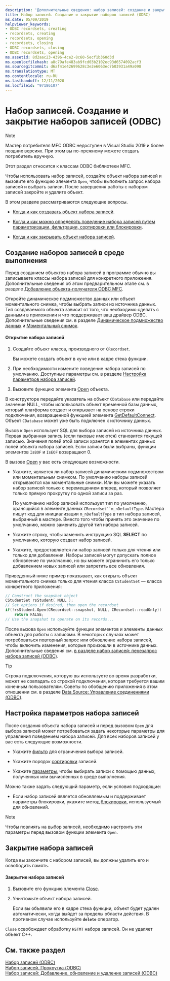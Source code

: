 ```yaml
---
description: 'Дополнительные сведения: набор записей: создание и закрытие наборов записей (ODBC)'
title: Набор записей. Создание и закрытие наборов записей (ODBC)
ms.date: 05/09/2019
helpviewer_keywords:
- ODBC recordsets, creating
- recordsets, creating
- recordsets, opening
- recordsets, closing
- ODBC recordsets, closing
- ODBC recordsets, opening
ms.assetid: 8d2aac23-4396-4ce2-8c60-5ecf1b360d3d
ms.openlocfilehash: a8c79afe483ab9fcd03b2102ec93d6574092acf3
ms.sourcegitcommit: d6af41e42699628c3e2e6063ec7b03931a49a098
ms.translationtype: MT
ms.contentlocale: ru-RU
ms.lasthandoff: 12/11/2020
ms.locfileid: "97186107"
---
```

# <a name="recordset-creating-and-closing-recordsets-odbc"></a>Набор записей. Создание и закрытие наборов записей (ODBC)

> [!NOTE]
> Мастер потребителя MFC ODBC недоступен в Visual Studio 2019 и более поздних версиях. При этом вы по-прежнему можете создать потребитель вручную.

Этот раздел относится к классам ODBC библиотеки MFC.

Чтобы использовать набор записей, создайте объект набора записей и вызовите его функцию элемента `Open`, чтобы выполнить запрос набора записей и выбрать записи. После завершения работы с набором записей закройте и удалите объект.

В этом разделе рассматриваются следующие вопросы.

- [Когда и как создавать объект набора записей](#_core_creating_recordsets_at_run_time).

- [Когда и как можно определять поведение набора записей путем параметризации, фильтрации, сортировки или блокировки](#_core_setting_recordset_options).

- [Когда и как закрывать объект набора записей](#_core_closing_a_recordset).

## <a name="creating-recordsets-at-run-time"></a><a name="_core_creating_recordsets_at_run_time"></a> Создание наборов записей в среде выполнения

Перед созданием объектов набора записей в программе обычно вы записываете классы набора записей для конкретного приложения. Дополнительные сведения об этом предварительном этапе см. в разделе [Добавление объекта-получателя ODBC MFC](../../mfc/reference/adding-an-mfc-odbc-consumer.md).

Откройте динамическое подмножество данных или объект моментального снимка, чтобы выбрать записи из источника данных. Тип создаваемого объекта зависит от того, что необходимо сделать с данными в приложении и что поддерживает ваш драйвер ODBC. Дополнительные сведения см. в разделе [Динамическое подмножество данных](../../data/odbc/dynaset.md) и [Моментальный снимок](../../data/odbc/snapshot.md).

#### <a name="to-open-a-recordset"></a>Открытие набора записей

1. Создайте объект класса, производного от `CRecordset`.

   Вы можете создать объект в куче или в кадре стека функции.

1. При необходимости измените поведение набора записей по умолчанию. Доступные параметры см. в разделе [Настройка параметров набора записей](#_core_setting_recordset_options).

1. Вызовите функцию элемента [Open](../../mfc/reference/crecordset-class.md#open) объекта.

В конструкторе передайте указатель на объект `CDatabase` или передайте значение NULL, чтобы использовать объект временной базы данных, который платформа создает и открывает на основе строки подключения, возвращенной функцией элемента [GetDefaultConnect](../../mfc/reference/crecordset-class.md#getdefaultconnect). Объект `CDatabase` может уже быть подключен к источнику данных.

Вызов к `Open` использует SQL для выбора записей из источника данных. Первая выбранная запись (если таковые имеются) становится текущей записью. Значения полей этой записи хранятся в элементах данных полей объекта набора записей. Если записи были выбраны, функции элементов `IsBOF` и `IsEOF` возвращают 0.

В вызове [Open](../../mfc/reference/crecordset-class.md#open) у вас есть следующие возможности.

- Укажите, является ли набор записей динамическим подмножеством или моментальным снимком. По умолчанию наборы записей открываются как моментальные снимки. Или вы можете указать набор записей только с перемещением вперед, который позволяет только прямую прокрутку по одной записи за раз.

   По умолчанию набор записей использует тип по умолчанию, хранящийся в элементе данных `CRecordset``m_nDefaultType`. Мастера пишут код для инициализации `m_nDefaultType` в тип набора записей, выбранный в мастере. Вместо того чтобы принять это значение по умолчанию, можно заменить другой тип набора записей.

- Укажите строку, чтобы заменить инструкцию SQL **SELECT** по умолчанию, которую создает набор записей.

- Укажите, предоставляется ли набор записей только для чтения или только для добавления. Наборы записей могут допускать полное обновление по умолчанию, но вы можете ограничить его только добавлением новых записей или запретить все обновления.

Приведенный ниже пример показывает, как открыть объект моментального снимка только для чтения класса `CStudentSet` — класса конкретного приложения:

```cpp
// Construct the snapshot object
CStudentSet rsStudent( NULL );
// Set options if desired, then open the recordset
if(!rsStudent.Open(CRecordset::snapshot, NULL, CRecordset::readOnly))
    return FALSE;
// Use the snapshot to operate on its records...
```

После вызова `Open` используйте функции элементов и элементы данных объекта для работы с записями. В некоторых случаях может потребоваться повторный запрос или обновление набора записей, чтобы включить изменения, которые произошли в источнике данных. Дополнительные сведения см. [в разделе набор записей: перезапрос набора записей (ODBC)](../../data/odbc/recordset-requerying-a-recordset-odbc.md).

> [!TIP]
> Строка подключения, которую вы используете во время разработки, может не совпадать со строкой подключения, которая требуется вашим конечным пользователям. Советы по обобщению приложения в этом отношении см. в разделе [Data Source: Управление соединениями (ODBC)](../../data/odbc/data-source-managing-connections-odbc.md).

## <a name="setting-recordset-options"></a><a name="_core_setting_recordset_options"></a> Настройка параметров набора записей

После создания объекта набора записей и перед вызовом `Open` для выбора записей может потребоваться задать некоторые параметры для управления поведением набора записей. Для всех наборов записей у вас есть следующие возможности.

- Укажите [фильтр](../../data/odbc/recordset-filtering-records-odbc.md) для ограничения выбора записей.

- Укажите порядок [сортировки](../../data/odbc/recordset-sorting-records-odbc.md) записей.

- Укажите [параметры](../../data/odbc/recordset-parameterizing-a-recordset-odbc.md), чтобы выбирать записи с помощью данных, полученных или вычисленных в среде выполнения.

Можно также задать следующий параметр, если условия подходящие:

- Если набор записей является обновляемым и поддерживает параметры блокировки, укажите метод [блокировки](../../data/odbc/recordset-locking-records-odbc.md), используемый для обновлений.

> [!NOTE]
> Чтобы повлиять на выбор записей, необходимо настроить эти параметры перед вызовом функции элемента `Open`.

## <a name="closing-a-recordset"></a><a name="_core_closing_a_recordset"></a> Закрытие набора записей

Когда вы закончите с набором записей, вы должны удалить его и освободить память.

#### <a name="to-close-a-recordset"></a>Закрытие набора записей

1. Вызовите его функцию элемента [Close](../../mfc/reference/crecordset-class.md#close).

1. Уничтожьте объект набора записей.

   Если вы объявили его в кадре стека функции, объект будет удален автоматически, когда выйдет за пределы области действия. В противном случае используйте **`delete`** оператор.

`Close` освобождает обработку `HSTMT` набора записей. Он не удаляет объект C++.

## <a name="see-also"></a>См. также раздел

[Набор записей (ODBC)](../../data/odbc/recordset-odbc.md)<br/>
[Набор записей. Прокрутка (ODBC)](../../data/odbc/recordset-scrolling-odbc.md)<br/>
[Набор записей: Добавление, обновление и удаление записей (ODBC)](../../data/odbc/recordset-adding-updating-and-deleting-records-odbc.md)
